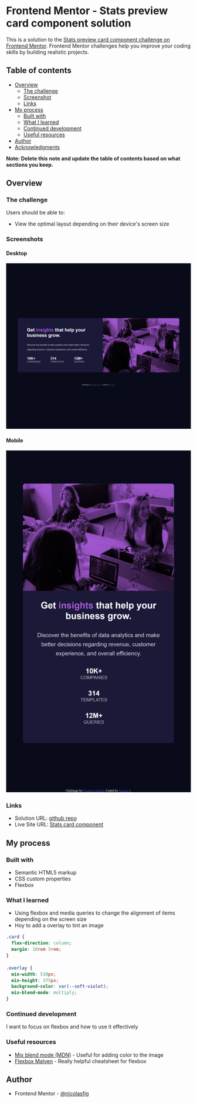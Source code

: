 # Frontend Mentor - Stats preview card component solution

This is a solution to the [Stats preview card component challenge on Frontend Mentor](https://www.frontendmentor.io/challenges/stats-preview-card-component-8JqbgoU62). Frontend Mentor challenges help you improve your coding skills by building realistic projects.

## Table of contents

- [Overview](#overview)
  - [The challenge](#the-challenge)
  - [Screenshot](#screenshot)
  - [Links](#links)
- [My process](#my-process)
  - [Built with](#built-with)
  - [What I learned](#what-i-learned)
  - [Continued development](#continued-development)
  - [Useful resources](#useful-resources)
- [Author](#author)
- [Acknowledgments](#acknowledgments)

**Note: Delete this note and update the table of contents based on what sections you keep.**

## Overview

### The challenge

Users should be able to:

- View the optimal layout depending on their device's screen size

### Screenshots

#### Desktop

![](./images/desktop.png)

#### Mobile

![](./images/mobile_view.png)

### Links

- Solution URL: [github repo](https://github.com/nicolasfig/stats-preview-card-component)
- Live Site URL: [Stats card component](https://your-live-site-url.com)

## My process

### Built with

- Semantic HTML5 markup
- CSS custom properties
- Flexbox

### What I learned

- Using flexbox and media queries to change the alignment of items depending on the screen size
- Hoy to add a overlay to tint an image

```css
.card {
  flex-direction: column;
  margin: 10rem 5rem;
}

.overlay {
  min-width: 530px;
  min-height: 375px;
  background-color: var(--soft-violet);
  mix-blend-mode: multiply;
}
```

### Continued development

I want to focus on flexbox and how to use it effectively

### Useful resources

- [Mix blend mode (MDN)](https://developer.mozilla.org/en-US/docs/Web/CSS/mix-blend-mode) - Useful for adding color to the image
- [Flexbox Malven](https://flexbox.malven.co/) - Really helpful cheatsheet for flexbox

## Author

- Frontend Mentor - [@nicolasfig](https://www.frontendmentor.io/profile/nicolasfig)
